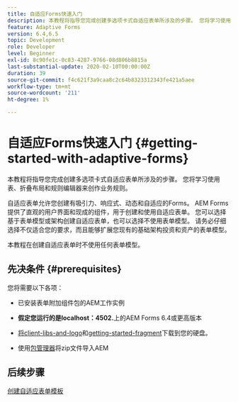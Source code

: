 ```yaml
---
title: 自适应Forms快速入门
description: 本教程将指导您完成创建多选项卡式自适应表单所涉及的步骤。 您将学习使用表、折叠布局和规则编辑器来创作业务规则。
feature: Adaptive Forms
version: 6.4,6.5
topic: Development
role: Developer
level: Beginner
exl-id: 8c90fe1c-0c83-4287-9766-08d806b8815a
last-substantial-update: 2020-02-10T00:00:00Z
duration: 39
source-git-commit: f4c621f3a9caa8c2c64b8323312343fe421a5aee
workflow-type: tm+mt
source-wordcount: '211'
ht-degree: 1%

---
```


# 自适应Forms快速入门 {#getting-started-with-adaptive-forms}

本教程将指导您完成创建多选项卡式自适应表单所涉及的步骤。 您将学习使用表、折叠布局和规则编辑器来创作业务规则。

自适应表单允许您创建有吸引力、响应式、动态和自适应的Forms。 AEM Forms提供了直观的用户界面和现成的组件，用于创建和使用自适应表单。 您可以选择基于表单模型或架构创建自适应表单，也可以选择不使用表单模型。 请务必仔细选择不仅适合您的要求，而且能够扩展您现有的基础架构投资和资产的表单模型。

本教程在创建自适应表单时不使用任何表单模型。

## 先决条件 {#prerequisites}

您将需要以下各项：

* 已安装表单附加组件包的AEM工作实例

* **假定您运行的是localhost：4502.**&#x200B;上的AEM Forms 6.4或更高版本

* [将client-libs-and-logo](assets/client-libs-and-logo.zip)和[getting-started-fragment](assets/getting-started-fragment.zip)下载到您的硬盘。

* 使用[包管理器](http://localhost:4502/crx/packmgr/index.jsp)将zip文件导入AEM

## 后续步骤

[创建自适应表单模板](./create-adaptive-form-template.md)
